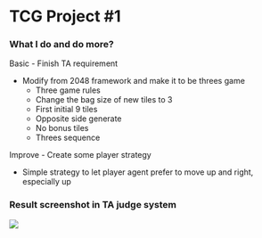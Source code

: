 TCG Project #1
===

### What I do and do more?

Basic - Finish TA requirement

+  Modify from 2048 framework and make it to be threes game
    - Three game rules
    - Change the bag size of new tiles to 3
    - First initial 9 tiles
    - Opposite side generate
    - No bonus tiles
    - Threes sequence

Improve - Create some player strategy

- Simple strategy to let player agent prefer to move up and right, especially up

### Result screenshot in TA judge system

![](https://i.imgur.com/au6LCun.png)

